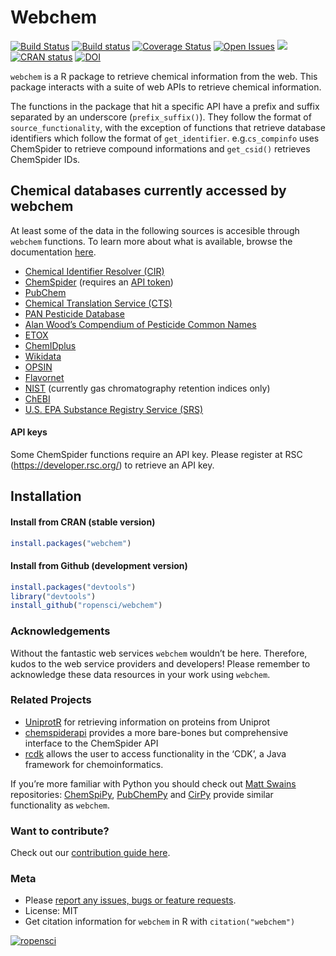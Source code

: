 
<!-- README.md is generated from README.Rmd. Please edit that file -->

# Webchem

<!-- badges: start -->

[![Build
Status](https://travis-ci.org/ropensci/webchem.png)](https://travis-ci.org/ropensci/webchem)
[![Build
status](https://ci.appveyor.com/api/projects/status/e3sa6e918jlemv46/branch/master)](https://ci.appveyor.com/project/EDiLD/webchem)
[![Coverage
Status](https://codecov.io/github/ropensci/webchem/coverage.svg?branch=master)](https://codecov.io/gh/ropensci/webchem/branch/master)
[![Open
Issues](https://img.shields.io/github/issues/ropensci/webchem.svg)](https://github.com/ropensci/webchem/issues)
[![](https://cranlogs.r-pkg.org/badges/webchem)](https://cran.r-project.org/package=webchem)
[![CRAN
status](https://www.r-pkg.org/badges/version/webchem)](https://CRAN.R-project.org/package=webchem)
[![DOI](https://zenodo.org/badge/17223/ropensci/webchem.svg)](https://zenodo.org/badge/latestdoi/17223/ropensci/webchem)
<!-- badges: end -->

`webchem` is a R package to retrieve chemical information from the web.
This package interacts with a suite of web APIs to retrieve chemical
information.

The functions in the package that hit a specific API have a prefix and
suffix separated by an underscore (`prefix_suffix()`). They follow the
format of `source_functionality`, with the exception of functions that
retrieve database identifiers which follow the format of
`get_identifier`. e.g.`cs_compinfo` uses ChemSpider to retrieve compound
informations and `get_csid()` retrieves ChemSpider IDs.

## Chemical databases currently accessed by webchem

At least some of the data in the following sources is accesible through
`webchem` functions. To learn more about what is available, browse the
documentation
[here](https://docs.ropensci.org/webchem/reference/index.html).

  - [Chemical Identifier Resolver
    (CIR)](http://cactus.nci.nih.gov/chemical/structure)
  - [ChemSpider](http://www.chemspider.com/) (requires an [API
    token](\(https://developer.rsc.org/\)))
  - [PubChem](https://pubchem.ncbi.nlm.nih.gov/)
  - [Chemical Translation Service
    (CTS)](http://cts.fiehnlab.ucdavis.edu/)
  - [PAN Pesticide Database](http://www.pesticideinfo.org/)
  - [Alan Wood’s Compendium of Pesticide Common
    Names](http://www.alanwood.net/pesticides/)
  - [ETOX](http://webetox.uba.de/webETOX/index.do)
  - [ChemIDplus](http://chem.sis.nlm.nih.gov/chemidplus/)
  - [Wikidata](https://www.wikidata.org/wiki/Wikidata:WikiProject_Chemistry)
  - [OPSIN](http://opsin.ch.cam.ac.uk/instructions.html)
  - [Flavornet](http://www.flavornet.org)
  - [NIST](https://webbook.nist.gov) (currently gas chromatography
    retention indices only)
  - [ChEBI](https://www.ebi.ac.uk/chebi/)
  - [U.S. EPA Substance Registry Service
    (SRS)](https://cdxnodengn.epa.gov/cdx-srs-rest/)

#### API keys

Some ChemSpider functions require an API key. Please register at RSC
(<https://developer.rsc.org/>) to retrieve an API key.

## Installation

#### Install from CRAN (stable version)

``` r
install.packages("webchem")
```

#### Install from Github (development version)

``` r
install.packages("devtools")
library("devtools")
install_github("ropensci/webchem")
```

### Acknowledgements

Without the fantastic web services `webchem` wouldn’t be here.
Therefore, kudos to the web service providers and developers\! Please
remember to acknowledge these data resources in your work using
`webchem`.

### Related Projects

  - [UniprotR](https://cran.r-project.org/web/packages/UniprotR/index.html)
    for retrieving information on proteins from Uniprot
  - [chemspiderapi](https://github.com/RaoulWolf/chemspiderapi) provides
    a more bare-bones but comprehensive interface to the ChemSpider API
  - [rcdk](https://cran.r-project.org/web/packages/rcdk/index.html)
    allows the user to access functionality in the ‘CDK’, a Java
    framework for chemoinformatics.

If you’re more familiar with Python you should check out [Matt
Swains](https://github.com/mcs07) repositories:
[ChemSpiPy](https://github.com/mcs07/ChemSpiPy),
[PubChemPy](https://github.com/mcs07/PubChemPy) and
[CirPy](https://github.com/mcs07/CIRpy) provide similar functionality as
`webchem`.

### Want to contribute?

Check out our [contribution guide
here](https://github.com/ropensci/webchem/blob/master/CONTRIBUTING.md).

### Meta

  - Please [report any issues, bugs or feature
    requests](https://github.com/ropensci/webchem/issues).
  - License: MIT
  - Get citation information for `webchem` in R with
    `citation("webchem")`

[![ropensci](http://ropensci.org/public_images/github_footer.png)](http://ropensci.org)
